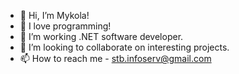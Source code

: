- 👋 Hi, I’m Mykola!
- 👀 I love programming!
- 🌱 I’m working .NET software developer.
- 💞️ I’m looking to collaborate on interesting projects.
- 📫 How to reach me - stb.infoserv@gmail.com

<!---
Chocobo1983/Chocobo1983 is a ✨ special ✨ repository because its `README.md` (this file) appears on your GitHub profile.
You can click the Preview link to take a look at your changes.
--->
